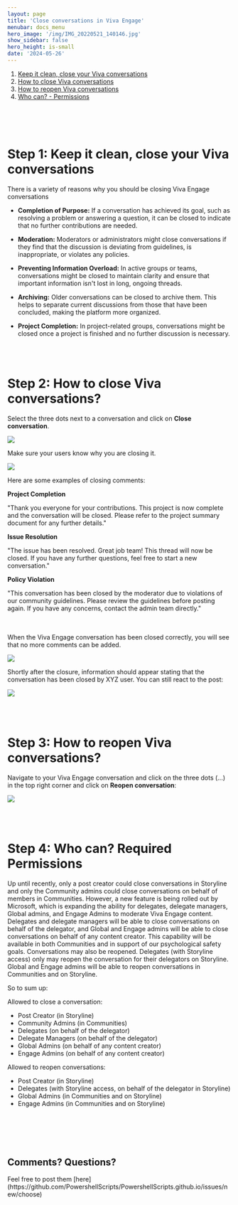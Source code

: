 ```yaml
---
layout: page
title: 'Close conversations in Viva Engage'
menubar: docs_menu
hero_image: '/img/IMG_20220521_140146.jpg'
show_sidebar: false
hero_height: is-small
date: '2024-05-26'
---
```





1. [Keep it clean, close your Viva conversations](#closeVivaconversations)
2. [How to close Viva conversations](#howtoclose)
3. [How to reopen Viva conversations](#howtoreopen)
4. [Who can? - Permissions](#permissions)




<br/><br/><br/>

<h1>Step 1: Keep it clean, close your Viva conversations</h1> <a name="closeVivaconversations"></a>

There is a variety of reasons why you should be closing Viva Engage conversations

* <b>Completion of Purpose:</b> If a conversation has achieved its goal, such as resolving a problem or answering a question, it can be closed to indicate that no further contributions are needed.

* <b>Moderation:</b> Moderators or administrators might close conversations if they find that the discussion is deviating from guidelines, is inappropriate, or violates any policies.

* <b>Preventing Information Overload:</b> In active groups or teams, conversations might be closed to maintain clarity and ensure that important information isn't lost in long, ongoing threads.

* <b>Archiving:</b> Older conversations can be closed to archive them. This helps to separate current discussions from those that have been concluded, making the platform more organized.

* <b>Project Completion:</b> In project-related groups, conversations might be closed once a project is finished and no further discussion is necessary.

<br/><br/>

<h1>Step 2: How to close Viva conversations?</h1> <a name="howtoclose"></a>

Select the three dots next to a conversation and click on **Close conversation**.

<img src="/articles/images/VivaCloseConversation-2.png">

Make sure your users know why you are closing it.

<img src="/articles/images/VivaCloseConversation2.PNG">

Here are some examples of closing comments:

**Project Completion**

"Thank you everyone for your contributions. This project is now complete and the conversation will be closed. Please refer to the project summary document for any further details."

**Issue Resolution**

"The issue has been resolved. Great job team! This thread will now be closed. If you have any further questions, feel free to start a new conversation."

**Policy Violation**

"This conversation has been closed by the moderator due to violations of our community guidelines. Please review the guidelines before posting again. If you have any concerns, contact the admin team directly."

<br/><br/>
When the Viva Engage conversation has been closed correctly, you will see that no more comments can be added. 

<img src="/articles/images/VivaCloseConversation3.PNG">

Shortly after the closure, information should appear stating that the conversation has been closed by XYZ user. You can still react to the post:

<img src="/articles/images/VivaCloseConversation5.PNG">


<br/><br/>

<h1>Step 3: How to reopen Viva conversations?</h1> <a name="howtoreopen"></a>

Navigate to your Viva Engage conversation and click on the three dots (...) in the top right corner and click on **Reopen conversation**:

<img src="/articles/images/VivaCloseConversation4.PNG">

<br/><br/>

<h1>Step 4: Who can? Required Permissions</h1>  <a name="permissions"></a>

Up until recently, only a post creator could close conversations in Storyline and only the Community admins could close conversations on behalf of members in Communities. However, a new feature is being rolled out by Microsoft, which is expanding the ability for delegates, delegate managers, Global admins, and Engage Admins to moderate Viva Engage content. <br/>
Delegates and delegate managers will be able to close conversations on behalf of the delegator, and Global and Engage admins will be able to close conversations on behalf of any content creator. This capability will be available in both Communities and in support of our psychological safety goals.
Conversations may also be reopened. Delegates (with Storyline access) only may reopen the conversation for their delegators on Storyline. Global and Engage admins will be able to reopen conversations in Communities and on Storyline.

So to sum up:

Allowed to close a conversation:
* Post Creator (in Storyline)
* Community Admins (in Communities)
* Delegates (on behalf of the delegator)
* Delegate Managers (on behalf of the delegator)
* Global Admins (on behalf of any content creator)
* Engage Admins (on behalf of any content creator)


Allowed to reopen conversations:
* Post Creator (in Storyline)
* Delegates (with Storyline access, on behalf of the delegator in Storyline)
* Global Admins (in Communities and on Storyline)
* Engage Admins (in Communities and on Storyline)




<br/><br/><br/><br/>

<h2>Comments? Questions?</h2>
Feel free to post them [here](https://github.com/PowershellScripts/PowershellScripts.github.io/issues/new/choose)


